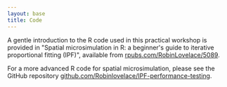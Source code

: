 ```yaml
---
layout: base
title: Code
---
```


A gentle introduction to the R code used in this
practical workshop is provided in "Spatial microsimulation in R: a beginner's guide to iterative proportional fitting (IPF)",
available from [rpubs.com/RobinLovelace/5089](http://rpubs.com/RobinLovelace/5089).

For a more advanced R code for spatial microsimulation, please see the GitHub repository
[github.com/Robinlovelace/IPF-performance-testing](https://github.com/Robinlovelace/IPF-performance-testing).

